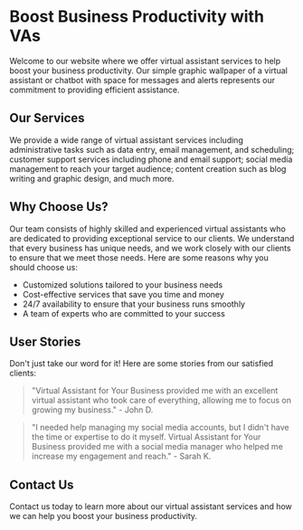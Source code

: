 <!--font:Poppins-->

# Boost Business Productivity with VAs

Welcome to our website where we offer virtual assistant services to help boost your business productivity. Our simple graphic wallpaper of a virtual assistant or chatbot with space for messages and alerts represents our commitment to providing efficient assistance.

## Our Services

We provide a wide range of virtual assistant services including administrative tasks such as data entry, email management, and scheduling; customer support services including phone and email support; social media management to reach your target audience; content creation such as blog writing and graphic design, and much more.

## Why Choose Us?

Our team consists of highly skilled and experienced virtual assistants who are dedicated to providing exceptional service to our clients. We understand that every business has unique needs, and we work closely with our clients to ensure that we meet those needs. Here are some reasons why you should choose us:

- Customized solutions tailored to your business needs
- Cost-effective services that save you time and money
- 24/7 availability to ensure that your business runs smoothly
- A team of experts who are committed to your success

## User Stories

Don't just take our word for it! Here are some stories from our satisfied clients:

> "Virtual Assistant for Your Business provided me with an excellent virtual assistant who took care of everything, allowing me to focus on growing my business." - John D.

> "I needed help managing my social media accounts, but I didn't have the time or expertise to do it myself. Virtual Assistant for Your Business provided me with a social media manager who helped me increase my engagement and reach." - Sarah K.

## Contact Us

Contact us today to learn more about our virtual assistant services and how we can help you boost your business productivity.

<!--

Write me content for website with wallpaper which alt text is:

"A wallpaper with a simple graphic of a virtual assistant or chatbot, with space for messages and alerts."

The name/title of the page should not be 1:1 copy of the alt text but rather a real content of the website which is using this wallpaper.

- Use markdown format 
- Start with heading
- Heading should be short and concise
- The content should look like a real website 
- The website should not be about the wallpaper, wallpaper is just a related background
- Heading should be contain work "wallpaper" or "background"
- Include real sections like references, contact, user stories, etc. use things relevant to the page purpose.
- Feel free to use structure like headings, bullets, numbering, blockquotes, paragraphs, horizontal lines, etc.
- You can use formatting like bold or _italic_
- You can include UTF-8 emojis
- Links should be only #hash anchors (and you can refer to the document itself)
- Do not include images


---


# Virtual Assistant for Your Business

Welcome to our website where we provide you with the best virtual assistant services for your business needs. Our wallpaper is a simple graphic of a virtual assistant or chatbot, with space for messages and alerts, which perfectly represents our commitment to providing efficient and effective virtual assistance.

## Our Services

We offer a wide range of virtual assistant services that can help you streamline your business operations and increase productivity. Our services include:

- Administrative tasks such as data entry, email management, and scheduling
- Customer support services including phone and email support
- Social media management to help you reach your target audience
- Content creation such as blog writing and graphic design
- And much more!

## Why Choose Us?

Our team consists of highly skilled and experienced virtual assistants who are dedicated to providing exceptional service to our clients. We understand that every business has unique needs, and we work closely with our clients to ensure that we meet those needs.

Here are some reasons why you should choose us:

- Customized solutions tailored to your business needs
- Cost-effective services that save you time and money
- 24/7 availability to ensure that your business runs smoothly
- A team of experts who are committed to your success

## User Stories

Don't just take our word for it! Here are some stories from our satisfied clients:

> "I was struggling to keep up with my administrative tasks while running my business. Virtual Assistant for Your Business provided me with an excellent virtual assistant who took care of everything, allowing me to focus on growing my business." - John D.

> "I needed help managing my social media accounts, but I didn't have the time or expertise to do it myself. Virtual Assistant for Your Business provided me with a social media manager who helped me increase my engagement and reach." - Sarah K.

## Contact Us

Ready to get started? Contact us today to learn more about our virtual assistant services and how we can help you grow your business.


---


Heading is too long, rewrite whole content.


---


# Efficient Virtual Assistant Services for Your Business

Welcome to our website where we provide efficient virtual assistant services for your business needs. Our simple graphic wallpaper of a virtual assistant or chatbot with space for messages and alerts represents our commitment to providing effective assistance.

## Our Services

We offer a wide range of virtual assistant services to help streamline your business operations and increase productivity. Our services include administrative tasks such as data entry, email management, and scheduling; customer support services including phone and email support; social media management to reach your target audience; content creation such as blog writing and graphic design, and much more.

## Why Choose Us?

Our team consists of highly skilled and experienced virtual assistants who are dedicated to providing exceptional service to our clients. We understand that every business has unique needs, and we work closely with our clients to ensure that we meet those needs. Here are some reasons why you should choose us:

- Customized solutions tailored to your business needs
- Cost-effective services that save you time and money
- 24/7 availability to ensure that your business runs smoothly
- A team of experts who are committed to your success

## User Stories

Don't just take our word for it! Here are some stories from our satisfied clients:

> "Virtual Assistant for Your Business provided me with an excellent virtual assistant who took care of everything, allowing me to focus on growing my business." - John D.

> "I needed help managing my social media accounts, but I didn't have the time or expertise to do it myself. Virtual Assistant for Your Business provided me with a social media manager who helped me increase my engagement and reach." - Sarah K.

## Contact Us

Contact us today to learn more about our virtual assistant services and how we can help you grow your business.


---


Heading is too long, rewrite whole content.


---


# Streamline Your Business with Virtual Assistant Services

Welcome to our website where we offer virtual assistant services to help streamline your business operations and increase productivity. Our simple graphic wallpaper of a virtual assistant or chatbot with space for messages and alerts represents our commitment to providing efficient assistance.

## Our Services

We provide a wide range of virtual assistant services including administrative tasks such as data entry, email management, and scheduling; customer support services including phone and email support; social media management to reach your target audience; content creation such as blog writing and graphic design, and much more.

## Why Choose Us?

Our team consists of highly skilled and experienced virtual assistants who are dedicated to providing exceptional service to our clients. We understand that every business has unique needs, and we work closely with our clients to ensure that we meet those needs. Here are some reasons why you should choose us:

- Customized solutions tailored to your business needs
- Cost-effective services that save you time and money
- 24/7 availability to ensure that your business runs smoothly
- A team of experts who are committed to your success

## User Stories

Don't just take our word for it! Here are some stories from our satisfied clients:

> "Virtual Assistant for Your Business provided me with an excellent virtual assistant who took care of everything, allowing me to focus on growing my business." - John D.

> "I needed help managing my social media accounts, but I didn't have the time or expertise to do it myself. Virtual Assistant for Your Business provided me with a social media manager who helped me increase my engagement and reach." - Sarah K.

## Contact Us

Contact us today to learn more about our virtual assistant services and how we can help you streamline your business and increase productivity.


---


Heading is too long, rewrite whole content.


---


# Boost Your Business Productivity with Virtual Assistant Services

Welcome to our website where we offer virtual assistant services to help boost your business productivity. Our simple graphic wallpaper of a virtual assistant or chatbot with space for messages and alerts represents our commitment to providing efficient assistance.

## Our Services

We provide a wide range of virtual assistant services including administrative tasks such as data entry, email management, and scheduling; customer support services including phone and email support; social media management to reach your target audience; content creation such as blog writing and graphic design, and much more.

## Why Choose Us?

Our team consists of highly skilled and experienced virtual assistants who are dedicated to providing exceptional service to our clients. We understand that every business has unique needs, and we work closely with our clients to ensure that we meet those needs. Here are some reasons why you should choose us:

- Customized solutions tailored to your business needs
- Cost-effective services that save you time and money
- 24/7 availability to ensure that your business runs smoothly
- A team of experts who are committed to your success

## User Stories

Don't just take our word for it! Here are some stories from our satisfied clients:

> "Virtual Assistant for Your Business provided me with an excellent virtual assistant who took care of everything, allowing me to focus on growing my business." - John D.

> "I needed help managing my social media accounts, but I didn't have the time or expertise to do it myself. Virtual Assistant for Your Business provided me with a social media manager who helped me increase my engagement and reach." - Sarah K.

## Contact Us

Contact us today to learn more about our virtual assistant services and how we can help you boost your business productivity.


---


Write me a Google font which is best fitting for the website.

Pick from the list:
- Barlow Condensed
- Montserrat
- Great Vibes
- Lato
- Raleway
- Dancing Script
- Roboto
- Exo 2
- Poppins
- Orbitron
- IBM Plex Sans
- Open Sans
- Futura
- Playfair Display
- Inter
- Lobster
- Alegreya


Write just the font name nothing else.


---


Poppins

-->
